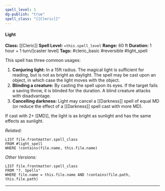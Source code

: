 ```yaml
---
spell_level: 1
dg-publish: "true"
spell_class: "[[Cleric]]"
---
```


#### Light

**Class:** [[Cleric]]
**Spell Level:** `=this.spell_level`
**Range:** 60 ft
**Duration:** 1 hour + 1 turn/[caster level]
**Tags:** #cleric_basic #reversible #light_spell 

This spell has three common usages:

1. **Conjuring light:** In a 15ft radius. The magical light is sufficient for reading, but is not as bright as daylight. The spell may be cast upon an object, in which case the light moves with the object.
2. **Blinding a creature:** By casting the spell upon its eyes. If the target fails a saving throw, it is blinded for the duration. A blind creature attacks with disadvantage.
3. **Cancelling darkness:** Light may cancel a [[Darkness]] spell of equal MD (or reduce the effect of a [[Darkness]] spell cast with more MD).


If cast with 2+ [[MD]], the light is as bright as sunlight and has the same effects as sunlight.


*Related:*
```dataview
LIST file.frontmatter.spell_class
FROM #light_spell
WHERE !contains(file.name, this.file.name)
```

*Other Versions:*
```dataview
LIST file.frontmatter.spell_class
FROM "7. Spells"
WHERE file.name = this.file.name AND !contains(file.path, this.file.path)
```
___